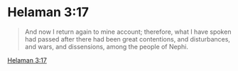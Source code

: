 # Helaman 3:17

> And now I return again to mine account; therefore, what I have spoken had passed after there had been great contentions, and disturbances, and wars, and dissensions, among the people of Nephi.

[Helaman 3:17](https://www.churchofjesuschrist.org/study/scriptures/bofm/hel/3?lang=eng&id=p17#p17)


